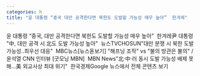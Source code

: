 ```yaml
---
categories: h
title: "윤 대통령 “중국 대만 공격한다면 북한도 도발할 가능성 매우 높아”  한겨레"
---
```

윤 대통령 “중국, 대만 공격한다면 북한도 도발할 가능성 매우 높아”&nbsp;&nbsp;한겨레尹 대통령 "中, 대만 공격 시 北도 도발 가능성 높아"&nbsp;&nbsp;뉴스TVCHOSUN"대만 분쟁 시 북한 도발 가능성‥최우선 대응"&nbsp;&nbsp;MBC뉴스[뉴스돋보기] "해프닝 조작" vs "불의 방관은 불의" / 윤석열 CNN 인터뷰 [굿모닝 MBN]&nbsp;&nbsp;MBN News"北·中·러 동시 도발 가능성 배제 못해…美 외교사상 최대 위기"&nbsp;&nbsp;한국경제Google 뉴스에서 전체 콘텐츠 보기